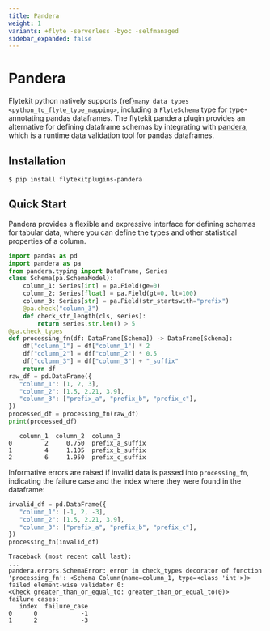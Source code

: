 ```yaml
---
title: Pandera
weight: 1
variants: +flyte -serverless -byoc -selfmanaged
sidebar_expanded: false
---
```


# Pandera

Flytekit python natively supports {ref}`many data types <python_to_flyte_type_mapping>`,
including a `FlyteSchema` type for
type-annotating pandas dataframes. The flytekit pandera plugin provides an alternative for
defining dataframe schemas by integrating with [pandera](https://pandera.readthedocs.io/en/stable/),
which is a runtime data validation tool for pandas dataframes.

## Installation

```shell
$ pip install flytekitplugins-pandera
```

## Quick Start

Pandera provides a flexible and expressive interface for defining schemas for
tabular data, where you can define the types and other statistical properties
of a column.

```python
import pandas as pd
import pandera as pa
from pandera.typing import DataFrame, Series
class Schema(pa.SchemaModel):
    column_1: Series[int] = pa.Field(ge=0)
    column_2: Series[float] = pa.Field(gt=0, lt=100)
    column_3: Series[str] = pa.Field(str_startswith="prefix")
    @pa.check("column_3")
    def check_str_length(cls, series):
        return series.str.len() > 5
@pa.check_types
def processing_fn(df: DataFrame[Schema]) -> DataFrame[Schema]:
    df["column_1"] = df["column_1"] * 2
    df["column_2"] = df["column_2"] * 0.5
    df["column_3"] = df["column_3"] + "_suffix"
    return df
raw_df = pd.DataFrame({
   "column_1": [1, 2, 3],
   "column_2": [1.5, 2.21, 3.9],
   "column_3": ["prefix_a", "prefix_b", "prefix_c"],
})
processed_df = processing_fn(raw_df)
print(processed_df)
```

```shell
   column_1  column_2  column_3
0         2     0.750  prefix_a_suffix
1         4     1.105  prefix_b_suffix
2         6     1.950  prefix_c_suffix
```

Informative errors are raised if invalid data is passed into `processing_fn`,
indicating the failure case and the index where they were found in the dataframe:

```python
invalid_df = pd.DataFrame({
   "column_1": [-1, 2, -3],
   "column_2": [1.5, 2.21, 3.9],
   "column_3": ["prefix_a", "prefix_b", "prefix_c"],
})
processing_fn(invalid_df)
```

```shell
Traceback (most recent call last):
...
pandera.errors.SchemaError: error in check_types decorator of function 'processing_fn': <Schema Column(name=column_1, type=<class 'int'>)> failed element-wise validator 0:
<Check greater_than_or_equal_to: greater_than_or_equal_to(0)>
failure cases:
   index  failure_case
0      0            -1
1      2            -3
```
